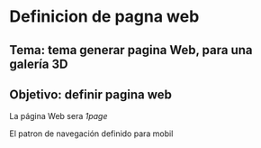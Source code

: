 # Definicion de pagna web

## Tema: tema generar pagina Web, para una galería 3D

## Objetivo: definir pagina web

La página Web sera *1page*

El patron de navegación definido para mobil

